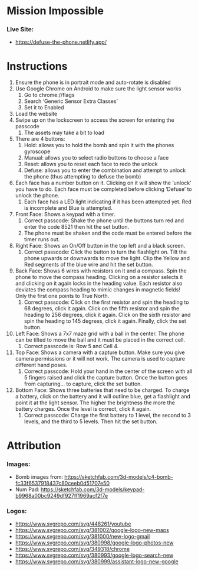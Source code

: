 # Mission Impossible
### Live Site:
- https://defuse-the-phone.netlify.app/

# Instructions
1. Ensure the phone is in portrait mode and auto-rotate is disabled
2. Use Google Chrome on Android to make sure the light sensor works
    1. Go to chrome://flags
    2. Search ‘Generic Sensor Extra Classes’
    3. Set it to Enabled
3. Load the website
4. Swipe up on the lockscreen to access the screen for entering the passcode
    1. The assets may take a bit to load
5. There are 4 buttons:
    1. Hold: allows you to hold the bomb and spin it with the phones gyroscope
    2. Manual: allows you to select radio buttons to choose a face
    3. Reset: allows you to reset each face to redo the unlock
    4. Defuse: allows you to enter the combination and attempt to unlock the phone (thus attempting to defuse the bomb)
6. Each face has a number button on it. Clicking on it will show the ‘unlock’ you have to do. Each face must be completed before clicking ‘Defuse’ to unlock the phone.
    1. Each face has a LED light indicating if it has been attempted yet. Red is incomplete and Blue is attempted.
7. Front Face: Shows a keypad with a timer.
    1. Correct passcode: Shake the phone until the buttons turn red and enter the code 8521 then hit the set button.
    2. The phone must be shaken and the code must be entered before the timer runs out.
8. Right Face: Shows an On/Off button in the top left and a black screen.
    1. Correct passcode: Click the button to turn the flashlight on. Tilt the phone upwards or downwards to move the light. Clip the Yellow and Red segments of the blue wire and hit the set button.
9. Back Face: Shows 6 wires with resistors on it and a compass. Spin the phone to move the compass heading. Clicking on a resistor selects it and clicking on it again locks in the heading value. Each resistor also deviates the compass heading to mimic changes in magnetic fields! Only the first one points to True North.
    1. Correct passcode: Click on the first resistor and spin the heading to 68 degrees, click it again. Click on the fifth resistor and spin the heading to 256 degrees, click it again. Click on the sixth resistor and spin the heading to 145 degrees, click it again. Finally, click the set button.
10. Left Face: Shows a 7x7 maze grid with a ball in the center. The phone can be tilted to move the ball and it must be placed in the correct cell.
    1.  Correct passcode is: Row 5 and Cell 4.
11. Top Face: Shows a camera with a capture button. Make sure you give camera permissions or it will not work. The camera is used to capture different hand poses.
    1. Correct passcode: Hold your hand in the center of the screen with all 5 fingers raised and click the capture button. Once the button goes from capturing… to capture, click the set button.
12. Bottom Face: Shows three batteries that need to be charged. To charge a battery, click on the battery and it will outline blue, get a flashlight and point it at the light sensor. The higher the brightness the more the battery charges. Once the level is correct, click it again.
    1. Correct passcode: Charge the first battery to 1 level, the second to 3 levels, and the third to 5 levels. Then hit the set button.

# Attribution
### Images:
- Bomb images from: https://sketchfab.com/3d-models/c4-bomb-fc33f6537918437c80ceeb0d51707e50
- Num Pad: https://sketchfab.com/3d-models/keypad-b9968a00bc9249df927ff1969acf2f7e
### Logos:
- https://www.svgrepo.com/svg/448261/youtube
- https://www.svgrepo.com/svg/381002/google-logo-new-maps
- https://www.svgrepo.com/svg/381000/new-logo-gmail
- https://www.svgrepo.com/svg/380998/google-logo-photos-new
- https://www.svgrepo.com/svg/349318/chrome
- https://www.svgrepo.com/svg/380993/google-logo-search-new
- https://www.svgrepo.com/svg/380999/assistant-logo-new-google
